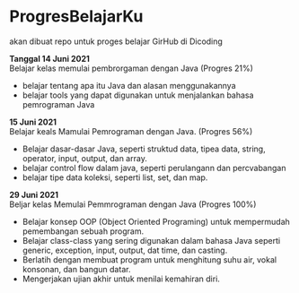 # ProgresBelajarKu
akan dibuat repo untuk proges belajar GirHub di Dicoding

**Tanggal 14 Juni 2021**  
Belajar kelas memulai pembrorgaman dengan Java (Progres 21%)
- belajar tentang apa itu Java dan alasan menggunakannya
- belajar tools yang dapat digunakan untuk menjalankan bahasa pemrograman Java

**15 Juni 2021**  
Belajar keals Mamulai Pemrograman dengan Java. (Progres 56%)
- Belajar dasar-dasar Java, seperti struktud data, tipea data, string, operator, input, output, dan array.
- belajar control flow dalam java, seperti perulangann dan percvabangan
- belajar tipe data koleksi, seperti list, set, dan map.

**29 Juni 2021**  
Beljar kelas Memulai Pemmrograman dengan Java (Progres 100%)
* Belajar konsep OOP (Object Oriented Programing) untuk mempermudah pemembangan sebuah program.
* Belajar class-class yang sering digunakan dalam bahasa Java seperti generic, exception, input, output, dat time, dan casting.
* Berlatih dengan membuat program untuk menghitung suhu air, vokal konsonan, dan bangun datar.
* Mengerjakan ujian akhir untuk menilai kemahiran diri.
